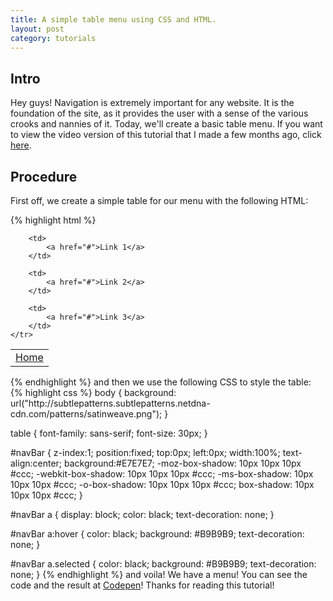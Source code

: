 ```yaml
---
title: A simple table menu using CSS and HTML.
layout: post
category: tutorials
---
```


## Intro

Hey guys! Navigation is extremely important for any website. It is the foundation of the site, as it provides the user with a sense of the various crooks and nannies of it. Today, we'll create a basic table menu. If you want to view the video version of this tutorial that I made a few months ago, click [here](<http://www.youtube.com/watch?feature=player_detailpage&v=xjZMlQUFsJY>).

## Procedure

First off, we create a simple table for our menu with the following HTML:

{% highlight html %}
<table cellpadding="0px" cellspacing="0px" id="navBar">
    <tr>
        <td>
            <a class="selected" href="index.html">Home</a>
        </td>
		
        <td>
            <a href="#">Link 1</a>
		</td>

        <td>
            <a href="#">Link 2</a>
        </td>

        <td>
            <a href="#">Link 3</a>
        </td>
    </tr>
</table>
{% endhighlight %}
and then we use the following CSS to style the table:
{% highlight css %}
body {
    background:
    url("http://subtlepatterns.subtlepatterns.netdna-cdn.com/patterns/satinweave.png");
}

table {
    font-family: sans-serif;
    font-size: 30px;
}

#navBar {
    z-index:1;
    position:fixed;
    top:0px;
    left:0px;
    width:100%;
    text-align:center;
    background:#E7E7E7;
    -moz-box-shadow: 10px 10px 10px #ccc;
    -webkit-box-shadow: 10px 10px 10px #ccc;
    -ms-box-shadow: 10px 10px 10px #ccc;
    -o-box-shadow: 10px 10px 10px #ccc;
    box-shadow: 10px 10px 10px #ccc;
}

#navBar a {
    display: block;
    color: black;
    text-decoration: none;
}

#navBar a:hover {
    color: black;
    background: #B9B9B9;
    text-decoration: none;
}

#navBar a.selected {
    color: black;
    background: #B9B9B9;
    text-decoration: none;
}
{% endhighlight %}
and voila! We have a menu! You can see the code and the result at [Codepen](http://codepen.io/srig99/pen/JfAqo)! Thanks for reading this tutorial!